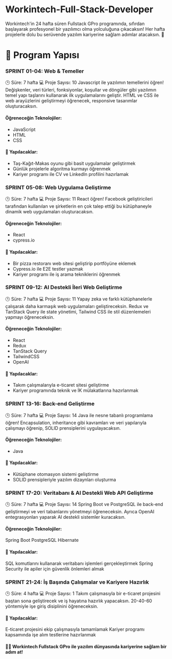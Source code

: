# Workintech-Full-Stack-Developer
Workintech'in 24 hafta süren Fullstack GPro programında, sıfırdan başlayarak profesyonel bir yazılımcı olma yolculuğuna çıkacaksın! Her hafta projelerle dolu bu serüvende yazılım kariyerine sağlam adımlar atacaksın. 🎯

# 📅 Program Yapısı

### SPRINT 01-04: Web & Temeller
🕒 Süre: 7 hafta
💻 Proje Sayısı: 10
Javascript ile yazılımın temellerini öğren! Değişkenler, veri türleri, fonksiyonlar, koşullar ve döngüler gibi yazılımın temel yapı taşlarını kullanarak ilk uygulamalarını geliştir. HTML ve CSS ile web arayüzlerini geliştirmeyi öğrenecek, responsive tasarımlar oluşturacaksın.

#### Öğreneceğin Teknolojiler:
* JavaScript
* HTML
* CSS

#### 📝 Yapılacaklar:
* Taş-Kağıt-Makas oyunu gibi basit uygulamalar geliştirmek
* Günlük projelerle algoritma kurmayı öğrenmek
* Kariyer programı ile CV ve LinkedIn profilini hazırlamak


### SPRINT 05-08: Web Uygulama Geliştirme
🕒 Süre: 7 hafta
💻 Proje Sayısı: 11
React öğren! Facebook geliştiricileri tarafından kullanılan ve şirketlerin en çok talep ettiği bu kütüphaneyle dinamik web uygulamaları oluşturacaksın.

#### Öğreneceğin Teknolojiler:
* React
* cypress.io

#### 📝 Yapılacaklar:
* Bir pizza restoranı web sitesi geliştirip portföyüne eklemek
* Cypress.io ile E2E testler yazmak
* Kariyer programı ile iş arama tekniklerini öğrenmek


### SPRINT 09-12: AI Destekli İleri Web Geliştirme
🕒 Süre: 7 hafta
💻 Proje Sayısı: 11
Yapay zeka ve farklı kütüphanelerle çalışarak daha karmaşık web uygulamaları geliştireceksin. Redux ve TanStack Query ile state yönetimi, Tailwind CSS ile stil düzenlemeleri yapmayı öğreneceksin.

#### Öğreneceğin Teknolojiler:
* React
* Redux
* TanStack Query
* TailwindCSS
* OpenAI

#### 📝 Yapılacaklar:
* Takım çalışmalarıyla e-ticaret sitesi geliştirme
* Kariyer programında teknik ve İK mülakatlarına hazırlanmak


### SPRINT 13-16: Back-end Geliştirme
🕒 Süre: 7 hafta
💻 Proje Sayısı: 14
Java ile nesne tabanlı programlama öğren! Encapsulation, inheritance gibi kavramları ve veri yapılarıyla çalışmayı öğrenip, SOLID prensiplerini uygulayacaksın.

#### Öğreneceğin Teknolojiler:
* Java

#### 📝 Yapılacaklar:
* Kütüphane otomasyon sistemi geliştirme
* SOLID prensipleriyle yazılım dizaynları oluşturma

### SPRINT 17-20: Veritabanı & AI Destekli Web API Geliştirme
🕒 Süre: 7 hafta
💻 Proje Sayısı: 14
Spring Boot ve PostgreSQL ile back-end geliştirmeyi ve veri tabanlarını yönetmeyi öğreneceksin. Ayrıca OpenAI entegrasyonları yaparak AI destekli sistemler kuracaksın.

#### Öğreneceğin Teknolojiler:
Spring Boot
PostgreSQL
Hibernate

#### 📝 Yapılacaklar:
SQL komutlarını kullanarak veritabanı işlemleri gerçekleştirmek
Spring Security ile apiler için güvenlik önlemleri almak

### SPRINT 21-24: İş Başında Çalışmalar ve Kariyere Hazırlık
🕒 Süre: 4 hafta
💻 Proje Sayısı: 1
Takım çalışmasıyla bir e-ticaret projesini baştan sona geliştirecek ve iş hayatına hazırlık yapacaksın. 20-40-60 yöntemiyle işe giriş disiplinini öğreneceksin.

#### 📝 Yapılacaklar:
E-ticaret projesini ekip çalışmasıyla tamamlamak
Kariyer programı kapsamında işe alım testlerine hazırlanmak


#### 👩‍💻 Workintech Fullstack GPro ile yazılım dünyasında kariyerine sağlam bir adım at!
